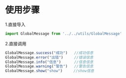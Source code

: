 # 使用步骤

1.直接导入

```js
import GlobalMessage from '../../utils/GlobalMessage'
```

2.直接调用

```js
GlobalMessage.success("成功")   //成功信息
GlobalMessage.error("出错")     //错误信息
GlobalMessage.info("信息")      //信息信息
GlobalMessage.warning("警告")   //警告信息
GlobalMessage.show("show")     //show信息
```

